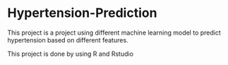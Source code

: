 # Hypertension-Prediction
This project is a project using different machine learning model to predict hypertension based on different features.

This project is done by using R and Rstudio
